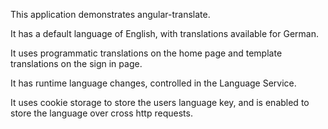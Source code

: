 This application demonstrates angular-translate.

It has a default language of English, with translations available for German.

It uses programmatic translations on the home page and template translations on the sign in page.

It has runtime language changes, controlled in the Language Service. 

It uses cookie storage to store the users language key, and is enabled to store the language over cross http requests.


